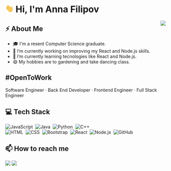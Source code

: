 <h1 align="left"> <img src="https://github.com/AnnaFilipov93/AnnaFilipov93/blob/main/Img/Hi.gif" height="25"/> Hi, I'm Anna Filipov</h1> 

<img align="right" src="https://media.giphy.com/media/VTtANKl0beDFQRLDTh/giphy.gif"  height="200"/>

## ⚡ About Me

- 🎓 I'm a resent Computer Science graduate.
- 🔭 I’m currently working on improving my React and Node.js skills.
- 🌱 I’m currently learning tecnologies like React and Node.js.
- 😄 My hobbies are to gardening and take dancing class.

## #OpenToWork

Software Engineer · Back End Developer · Frontend Engineer · Full Stack Engineer


## 💻 Tech Stack

![JavaScript](https://img.shields.io/badge/-JavaScript-0d1117?style=flat-square&logo=javaScript)&nbsp;
![Java](https://img.shields.io/badge/-Java-0d1117?style=flat-square&logo=Java&logoColor=white)&nbsp;
![Python](https://img.shields.io/badge/-Python-0d1117?style=flat-square&logo=python)&nbsp;
![C++](https://img.shields.io/badge/-C++-0d1117?style=flat-square&logo=C%2B%2B&logoColor=00599C)\
![HTML](https://img.shields.io/badge/-HTML-0d1117?style=flat-square&logo=HTML5)&nbsp;
![CSS](https://img.shields.io/badge/-CSS-0d1117?style=flat-square&logo=CSS3&logoColor=1572B6)&nbsp;
![Bootstrap](https://img.shields.io/badge/-Bootstrap-0d1117?style=flat-square&logo=bootstrap&logoColor=563D7C)&nbsp;
![React](https://img.shields.io/badge/-React-0d1117?style=flat-square&logo=react)&nbsp;
![Node.js](https://img.shields.io/badge/-Node.js-0d1117?style=flat-square&logo=node.js)&nbsp;
![GitHub](https://img.shields.io/badge/-GitHub-0d1117?style=flat-square&logo=github)&nbsp;


  
 ## 📫 How to reach me
 
  <a href="https://www.linkedin.com/in/filipovanna/"><img src="https://img.shields.io/badge/-AnnaFilipov-0077B5?style=flat&logo=Linkedin&logoColor=white"/></a> 
  <a href="mailto:filipovanna93@gmail.com"><img src="https://img.shields.io/badge/-filipovanna93@gmail.com-D14836?style=flat&logo=Gmail&logoColor=white"/></a>
 
